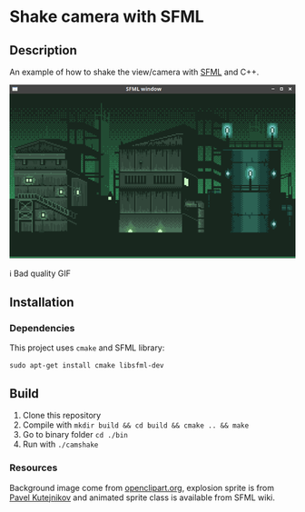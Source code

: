 # Shake camera with SFML


## Description

An example of how to shake the view/camera with [SFML](https://www.sfml-dev.org/) and C++.

![Screenshot](screenshot.gif)

ℹ️ Bad quality GIF

## Installation

### Dependencies

This project uses `cmake` and SFML library:
```
sudo apt-get install cmake libsfml-dev
```

## Build

1. Clone this repository
2. Compile with `mkdir build && cd build && cmake .. && make`
3. Go to binary folder `cd ./bin`
4. Run with `./camshake`

### Resources

Background image come from [openclipart.org](https://openclipart.org/), explosion sprite is from [Pavel Kutejnikov](https://www.artstation.com/kutejnikov) and animated sprite class is available from SFML wiki.
